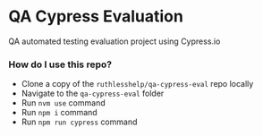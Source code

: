 # QA Cypress Evaluation
QA automated testing evaluation project using Cypress.io

### How do I use this repo?

- Clone a copy of the `ruthlesshelp/qa-cypress-eval` repo locally
- Navigate to the `qa-cypress-eval` folder
- Run `nvm use` command
- Run `npm i` command
- Run `npm run cypress` command

